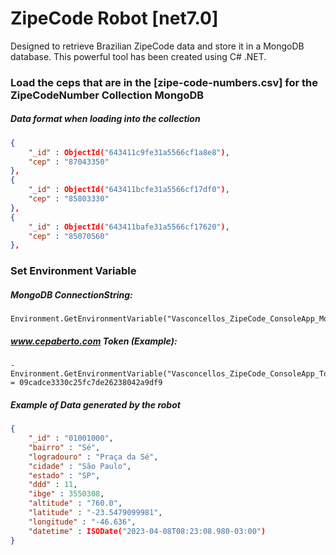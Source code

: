 # ZipeCode Robot [net7.0]
Designed to retrieve Brazilian ZipeCode data and store it in a MongoDB database. This powerful tool has been created using C# .NET.


### Load the ceps that are in the [zipe-code-numbers.csv] for the ZipeCodeNumber Collection MongoDB
##### Data format when loading into the collection
```json
{
	"_id" : ObjectId("643411c9fe31a5566cf1a8e8"),
	"cep" : "87043350"
},
{
	"_id" : ObjectId("643411bcfe31a5566cf17df0"),
	"cep" : "85803330"
},
{
	"_id" : ObjectId("643411bafe31a5566cf17620"),
	"cep" : "85070560"
},
```

### Set Environment Variable

##### MongoDB ConnectionString:
```text
Environment.GetEnvironmentVariable("Vasconcellos_ZipeCode_ConsoleApp_MongoDB")
```

##### www.cepaberto.com Token (Example):
```text
- Environment.GetEnvironmentVariable("Vasconcellos_ZipeCode_ConsoleApp_Token") = 09cadce3330c25fc7de26238042a9df9
```


##### Example of Data generated by the robot
```json
{
	"_id" : "01001000",
	"bairro" : "Sé",
	"logradouro" : "Praça da Sé",
	"cidade" : "São Paulo",
	"estado" : "SP",
	"ddd" : 11,
	"ibge" : 3550308,
	"altitude" : "760.0",
	"latitude" : "-23.5479099981",
	"longitude" : "-46.636",
	"datetime" : ISODate("2023-04-08T08:23:08.980-03:00")
}
```
